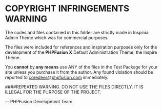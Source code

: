 COPYRIGHT INFRINGEMENTS WARNING
==
The codes and files contained in this folder are strictly made in Inspinia Admin Theme which was for commercial purposes.

The files were included for references and inspiration purposes only for the development of the **PHPFusion X** Default Administration Theme, the Inspire Theme.

You **cannot** by **any means** use ANY of the files in the Test Package for your site unless you purchase it from the author. Any found violation should be reported to coredevs@phpfusion.com immediately.

####REPEATED WARNING.
DO NOT USE THE FILES DIRECTLY. IT IS ILLEGAL FOR THE PURPOSE OF THE PROJECT.

-- PHPFusion Development Team.
